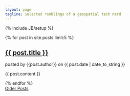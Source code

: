 ```yaml
---
layout: page
tagline: Selected ramblings of a geospatial tech nerd
---
```

{% include JB/setup %}

<div class="posts">
  {% for post in site.posts limit:5 %}
  <div class="box">
    <h2><a href="{{ BASE_PATH }}{{ post.url }}">{{ post.title }}</a></h2>
    <span>posted by {{post.author}} on {{ post.date | date_to_string }}</span>
    <p>{{ post.content }}</p> 
  </div>
  {% endfor %}
</div>
<a href="/archive.html">Older Posts</a>
